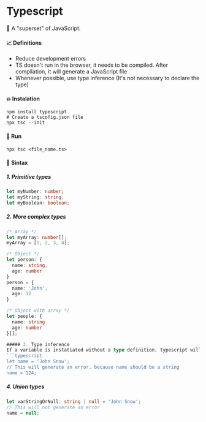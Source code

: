 # Typescript

🤩 A "superset" of JavaScript. 

#### 📈 Definitions
- Reduce development errors
- TS doesn't run in the browser, it needs to be compiled. After compilation, it will generate a JavaScript file
- Whenever possible, use type inference (It's not necessary to declare the type)

#### 💥 Instalation
```shell
npm install typescript
# Create a tscofig.json file
npx tsc --init
```
#### 🚀 Run 
```
npx tsc <file_name.ts>
```
#### 📓 Sintax
##### 1. Primitive types
```typescript
let myNumber: number;
let myString: string;
let myBoolean: boolean;
```
##### 2. More complex types
```typescript
/* Array */
let myArray: number[];
myArray = [1, 2, 3, 4];

/* Object */
let person: {
  name: string,
  age: number
}
person = {
  name: 'John',
  age: 12
}

/* Object with array */
let people: {
  name: string
  age: number
}[];

##### 3. Type inference
If a variable is instatiated without a type definition, typescript will infer the type and generate an error if something doesn't respect the type after the instantiation.
```typescript
let name = 'John Snow';
// This will generate an error, because name should be a string
name = 124;
```

##### 4. Union types
```typescript
let varStringOrNull: string | null = 'John Snow';
// This will not generate an error
name = null;
```


